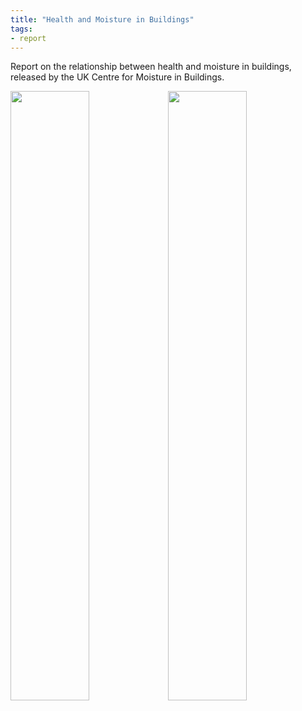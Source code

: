 ```yaml
---
title: "Health and Moisture in Buildings"
tags: 
- report
---
```


Report on the relationship between health and moisture in buildings, released by the UK Centre for Moisture in Buildings. 

<img src="https://elaraks.github.io/dampcapital/health-and-moisture-01.jpg" width="50%"/><img src="https://elaraks.github.io/dampcapital/health-and-moisture-01.jpg" width="50%"/>

